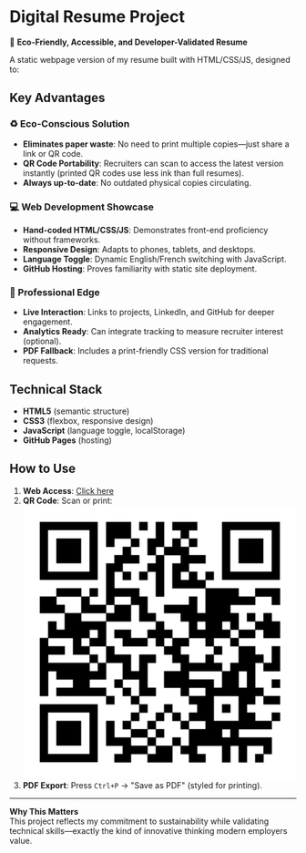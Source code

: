 # Digital Resume Project

🌱 **Eco-Friendly, Accessible, and Developer-Validated Resume**  

A static webpage version of my resume built with HTML/CSS/JS, designed to:  

## Key Advantages  

### ♻️ Eco-Conscious Solution  
- **Eliminates paper waste**: No need to print multiple copies—just share a link or QR code.  
- **QR Code Portability**: Recruiters can scan to access the latest version instantly (printed QR codes use less ink than full resumes).  
- **Always up-to-date**: No outdated physical copies circulating.  

### 💻 Web Development Showcase  
- **Hand-coded HTML/CSS/JS**: Demonstrates front-end proficiency without frameworks.  
- **Responsive Design**: Adapts to phones, tablets, and desktops.  
- **Language Toggle**: Dynamic English/French switching with JavaScript.  
- **GitHub Hosting**: Proves familiarity with static site deployment.  

### 🚀 Professional Edge  
- **Live Interaction**: Links to projects, LinkedIn, and GitHub for deeper engagement.  
- **Analytics Ready**: Can integrate tracking to measure recruiter interest (optional).  
- **PDF Fallback**: Includes a print-friendly CSS version for traditional requests.  

## Technical Stack  
- **HTML5** (semantic structure)  
- **CSS3** (flexbox, responsive design)  
- **JavaScript** (language toggle, localStorage)  
- **GitHub Pages** (hosting)  

## How to Use  
1. **Web Access**: [Click here](https://vivanquer.github.io/) 
2. **QR Code**: Scan or print:  
   ![QR Code](qr_code.jpg)  
3. **PDF Export**: Press `Ctrl+P` → "Save as PDF" (styled for printing).  

---

**Why This Matters**  
This project reflects my commitment to sustainability while validating technical skills—exactly the kind of innovative thinking modern employers value.  
